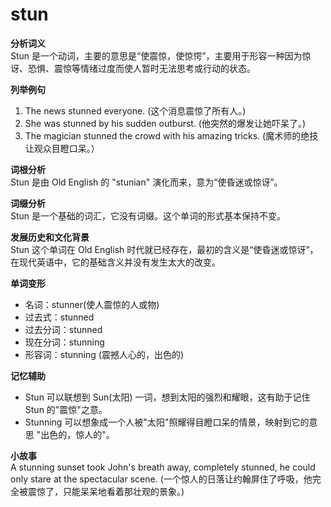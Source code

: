 # stun

**分析词义**  
Stun 是一个动词，主要的意思是“使震惊，使惊愕”，主要用于形容一种因为惊讶、恐惧、震惊等情绪过度而使人暂时无法思考或行动的状态。

  

**列举例句**

  

1.  The news stunned everyone. (这个消息震惊了所有人。)
2.  She was stunned by his sudden outburst. (他突然的爆发让她吓呆了。)
3.  The magician stunned the crowd with his amazing tricks. (魔术师的绝技让观众目瞪口呆。）

  

**词根分析**  
Stun 是由 Old English 的 "stunian" 演化而来，意为“使昏迷或惊讶”。

  

**词缀分析**  
Stun 是一个基础的词汇，它没有词缀。这个单词的形式基本保持不变。

  

**发展历史和文化背景**  
Stun 这个单词在 Old English 时代就已经存在，最初的含义是“使昏迷或惊讶”，在现代英语中，它的基础含义并没有发生太大的改变。

  

**单词变形**

  

*   名词：stunner(使人震惊的人或物)
*   过去式：stunned
*   过去分词：stunned
*   现在分词：stunning
*   形容词：stunning (震撼人心的，出色的)

  

**记忆辅助**

  

*   Stun 可以联想到 Sun(太阳) 一词，想到太阳的强烈和耀眼，这有助于记住 Stun 的"震惊"之意。
*   Stunning 可以想象成一个人被"太阳"照耀得目瞪口呆的情景，映射到它的意思 "出色的，惊人的"。

  

**小故事**  
A stunning sunset took John's breath away, completely stunned, he could only stare at the spectacular scene. (一个惊人的日落让约翰屏住了呼吸，他完全被震惊了，只能呆呆地看着那壮观的景象。)
